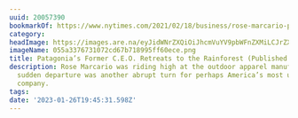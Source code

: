 ```yaml
---
uuid: 20057390
bookmarkOf: https://www.nytimes.com/2021/02/18/business/rose-marcario-patagonia-corner-office.html
category:
headImage: https://images.are.na/eyJidWNrZXQiOiJhcmVuYV9pbWFnZXMiLCJrZXkiOiIyMDA1NzM5MC9vcmlnaW5hbF8wNTVhMzM3NjczMTA3MmNkNjdiNzE4OTk1ZmY2MGVjZS5wbmciLCJlZGl0cyI6eyJyZXNpemUiOnsid2lkdGgiOjEyMDAsImhlaWdodCI6MTIwMCwiZml0IjoiaW5zaWRlIiwid2l0aG91dEVubGFyZ2VtZW50Ijp0cnVlfSwid2VicCI6eyJxdWFsaXR5Ijo5MH0sImpwZWciOnsicXVhbGl0eSI6OTB9LCJyb3RhdGUiOm51bGx9fQ==?bc=0
imageName: 055a3376731072cd67b718995ff60ece.png
title: Patagonia’s Former C.E.O. Retreats to the Rainforest (Published 2021)
description: Rose Marcario was riding high at the outdoor apparel manufacturer. Her
  sudden departure was another abrupt turn for perhaps America’s most unconventional
  company.
tags:
date: '2023-01-26T19:45:31.598Z'
---
```

